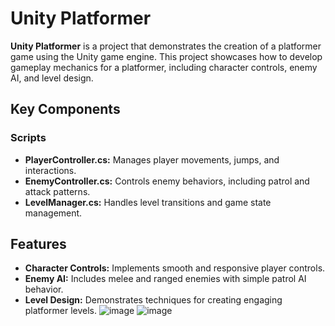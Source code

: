 # Unity Platformer

**Unity Platformer** is a project that demonstrates the creation of a platformer game using the Unity game engine. This project showcases how to develop gameplay mechanics for a platformer, including character controls, enemy AI, and level design.

## Key Components

### Scripts
- **PlayerController.cs:** Manages player movements, jumps, and interactions.
- **EnemyController.cs:** Controls enemy behaviors, including patrol and attack patterns.
- **LevelManager.cs:** Handles level transitions and game state management.

## Features

- **Character Controls:** Implements smooth and responsive player controls.
- **Enemy AI:** Includes melee and ranged enemies with simple patrol AI behavior.
- **Level Design:** Demonstrates techniques for creating engaging platformer levels.
![image](https://github.com/khaled71612000/Unity-Platformer/assets/59780800/ff1267db-84f8-4fa2-9df0-54f86a32a94b)
![image](https://github.com/khaled71612000/Unity-Platformer/assets/59780800/38936576-50cd-4e22-ba52-b077601dc30d)
